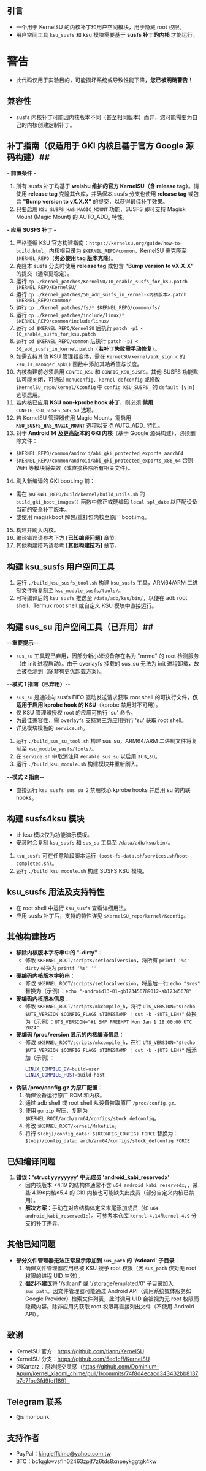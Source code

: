 ## 引言 ##
- 一个用于 KernelSU 的内核补丁和用户空间模块，用于隐藏 root 权限。
- 用户空间工具 `ksu_susfs` 和 ksu 模块需要基于 **susfs 补丁的内核** 才能运行。

# 警告 #
- 此代码仅用于实验目的，可能损坏系统或导致性能下降，**您已被明确警告！**

## 兼容性 ##
- susfs 内核补丁可能因内核版本不同（甚至相同版本）而异，您可能需要为自己的内核创建定制补丁。

## 补丁指南（仅适用于 GKI 内核且基于官方 Google 源码构建）##
**- 前置条件 -**
1. 所有 susfs 补丁均基于 **weishu 维护的官方 KernelSU（含 release tag）**。请使用 **release tag** 克隆其仓库，并确保本 susfs 分支也使用 **release tag** 或包含 **"Bump version to vX.X.X"** 的提交，以获得最佳补丁效果。
2. 只要启用 `KSU_SUSFS_HAS_MAGIC_MOUNT` 功能，SUSFS 即可支持 Magisk Mount (Magic Mount) 的 AUTO_ADD_ 特性。

**- 应用 SUSFS 补丁 -**
1. 严格遵循 KSU 官方构建指南：`https://kernelsu.org/guide/how-to-build.html`，内核根目录为 `$KERNEL_REPO/common`，KernelSU 需克隆至 `$KERNEL_REPO`（**务必使用 tag 版本克隆**）。
2. 克隆本 susfs 分支时使用 **release tag** 或包含 **"Bump version to vX.X.X"** 的提交（通常更稳定）。
3. 运行 `cp ./kernel_patches/KernelSU/10_enable_susfs_for_ksu.patch $KERNEL_REPO/KernelSU/`
4. 运行 `cp ./kernel_patches/50_add_susfs_in_kernel-<内核版本>.patch $KERNEL_REPO/common/`
5. 运行 `cp ./kernel_patches/fs/* $KERNEL_REPO/common/fs/`
6. 运行 `cp ./kernel_patches/include/linux/* $KERNEL_REPO/common/include/linux/`
7. 运行 `cd $KERNEL_REPO/KernelSU` 后执行 `patch -p1 < 10_enable_susfs_for_ksu.patch`
8. 运行 `cd $KERNEL_REPO/common` 后执行 `patch -p1 < 50_add_susfs_in_kernel.patch`（**若补丁失败需手动修复**）。
9. 如需支持其他 KSU 管理器变体，需在 `KernelSU/kernel/apk_sign.c` 的 `ksu_is_manager_apk()` 函数中添加其哈希值与长度。
10. 内核构建前必须启用 `CONFIG_KSU` 和 `CONFIG_KSU_SUSFS`。其他 SUSFS 功能默认可能关闭，可通过 `menuconfig`、`kernel defconfig` 或修改 `$KernelSU_repo/kernel/Kconfig` 中 `config KSU_SUSFS_` 的 `default [y|n]` 选项启用。
11. 若内核已应用 **KSU non-kprobe hook 补丁**，则必须 **禁用** `CONFIG_KSU_SUSFS_SUS_SU` 选项。
12. 若 KernelSU 管理器使用 Magic Mount，需启用 **`KSU_SUSFS_HAS_MAGIC_MOUNT`** 选项以支持 AUTO_ADD_ 特性。
13. 对于 **Android 14 及更高版本的 GKI 内核**（基于 Google 源码构建），必须删除文件：
   - `$KERNEL_REPO/common/android/abi_gki_protected_exports_aarch64`
   - `$KERNEL_REPO/common/android/abi_gki_protected_exports_x86_64`
   否则 WiFi 等模块将失效（或直接移除所有相关文件）。
14. 刷入新编译的 GKI boot.img 前：
   - 需在 `$KERNEL_REPO/build/kernel/build_utils.sh` 的 `build_gki_boot_images()` 函数中修正或硬编码 `local spl_date` 以匹配设备当前的安全补丁版本。
   - 或使用 magiskboot 解包/重打包内核至原厂 boot.img。
15. 构建并刷入内核。
16. 编译错误请参考下方 **[已知编译问题]** 章节。
17. 其他构建技巧请参考 **[其他构建技巧]** 章节。

## 构建 ksu_susfs 用户空间工具 ##
1. 运行 `./build_ksu_susfs_tool.sh` 构建 `ksu_susfs` 工具，ARM64/ARM 二进制文件将复制至 `ksu_module_susfs/tools/`。
2. 可将编译后的 `ksu_susfs` 推送至 `/data/adb/ksu/bin/`，以便在 adb root shell、Termux root shell 或自定义 KSU 模块中直接运行。

## 构建 sus_su 用户空间工具（已弃用）##
**--重要提示--**
- `sus_su` 工具现已弃用，因部分新小米设备存在名为 "mrmd" 的 root 检测服务（由 init 进程启动）。由于 overlayfs 挂载的 sus_su 无法为 init 进程卸载，故会被检测到（除非有更优卸载方案）。

**--模式 1 指南（已弃用）--**
- `sus_su` 是通过向 susfs FIFO 驱动发送请求获取 root shell 的可执行文件，**仅适用于启用 kprobe hook 的 KSU**（kprobe 禁用时不可用）。
- 仅 KSU 管理器授权 root 的应用可执行 'su' 命令。
- 为最佳兼容性，需 overlayfs 支持第三方应用执行 'su' 获取 root shell。
- 详见模块模板的 `service.sh`。

1. 运行 `./build_sus_su_tool.sh` 构建 sus_su，ARM64/ARM 二进制文件将复制至 `ksu_module_susfs/tools/`。
2. 在 `service.sh` 中取消注释 `#enable_sus_su` 以启用 sus_su。
3. 运行 `./build_ksu_module.sh` 构建模块并重新刷入。

**--模式 2 指南--**
- 直接运行 `ksu_susfs sus_su 2` 禁用核心 kprobe hooks 并启用 su 的内联 hooks。

## 构建 susfs4ksu 模块 ##
- 此 ksu 模块仅为功能演示模板。
- 安装时会复制 `ksu_susfs` 和 `sus_su` 工具至 `/data/adb/ksu/bin/`。

1. `ksu_susfs` 可在任意阶段脚本运行（`post-fs-data.sh`/`services.sh`/`boot-completed.sh`）。
2. 运行 `./build_ksu_module.sh` 构建 SUSFS KSU 模块。

## ksu_susfs 用法及支持特性 ##
- 在 root shell 中运行 `ksu_susfs` 查看详细用法。
- 应用 susfs 补丁后，支持的特性详见 `$KernelSU_repo/kernel/Kconfig`。

## 其他构建技巧 ##
- **移除内核版本字符串中的 "-dirty"**：
  - 修改 `$KERNEL_ROOT/scripts/setlocalversion`，将所有 `printf '%s' -dirty` 替换为 `printf '%s' ''`
- **硬编码内核版本字符串**：
  - 修改 `$KERNEL_ROOT/scripts/setlocalversion`，将最后一行 `echo "$res"` 替换为（示例）：`echo "-android13-01-gb123456789012-ab12345678"`
- **硬编码内核版本信息**：
  - 修改 `$KERNEL_ROOT/scripts/mkcompile_h`，将行 `UTS_VERSION="$(echo $UTS_VERSION $CONFIG_FLAGS $TIMESTAMP | cut -b -$UTS_LEN)"` 替换为（示例）：`UTS_VERSION="#1 SMP PREEMPT Mon Jan 1 18:00:00 UTC 2024"`
- **硬编码 /proc/version 显示的内核编译信息**：
  - 修改 `$KERNEL_ROOT/scripts/mkcompile_h`，在行 `UTS_VERSION="$(echo $UTS_VERSION $CONFIG_FLAGS $TIMESTAMP | cut -b -$UTS_LEN)"` 后添加（示例）：
    ```bash
    LINUX_COMPILE_BY=build-user
    LINUX_COMPILE_HOST=build-host
    ```
- **伪装 /proc/config.gz 为原厂配置**：
  1. 确保设备运行原厂 ROM 和内核。
  2. 通过 adb shell 或 root shell 从设备拉取原厂 `/proc/config.gz`。
  3. 使用 `gunzip` 解压，复制为 `$KERNEL_ROOT/arch/arm64/configs/stock_defconfig`。
  4. 修改 `$KERNEL_ROOT/kernel/Makefile`。
  5. 将行 `$(obj)/config_data: $(KCONFIG_CONFIG) FORCE` 替换为：`$(obj)/config_data: arch/arm64/configs/stock_defconfig FORCE`

## 已知编译问题 ##
1. **错误：'struct yyyyyyyy' 中无成员 'android_kabi_reservedx'**
   - 因内核版本 <4.19 的结构体通常不含 `u64 android_kabi_reservedx;`，某些 4.19≤内核≤5.4 的 GKI 内核也可能缺失此成员（部分自定义内核已禁用）。
   - **解决方案**：手动在对应结构体定义末尾添加成员（如 `u64 android_kabi_reserved1;`）。可参考本仓库 `kernel-4.14`/`kernel-4.9` 分支的补丁差异。

## 其他已知问题 ##
- **部分文件管理器无法正常显示添加到 `sus_path` 的 '/sdcard' 子目录**：
  1. 确保文件管理器应用已被 KSU 授予 root 权限（因 `sus_path` 仅对无 root 权限的进程 UID 生效）。
  2. **强烈不建议**将 '/sdcard' 或 '/storage/emulated/0' 子目录加入 `sus_path`。因文件管理器可能通过 Android API（调用系统媒体服务如 Google Provider）检索文件列表，此时调用 UID 会被视为无 root 权限而隐藏内容。除非应用先获取 root 权限再直接列出文件（不使用 Android API）。

## 致谢 ##
- KernelSU 官方：https://github.com/tiann/KernelSU
- KernelSU 分支：https://github.com/5ec1cff/KernelSU
- @Kartatz：原始提交灵感（https://github.com/Dominium-Apum/kernel_xiaomi_chime/pull/1/commits/74f8d4ecacd343432bb8137b7e7fbe3fd9fef189）

## Telegram 联系 ##
- @simonpunk

## 支持作者 ##
- PayPal：kingjeffkimo@yahoo.com.tw
- BTC：bc1qgkwvsfln02463zpjf7z6tds8xnpeykggtgk4kw

